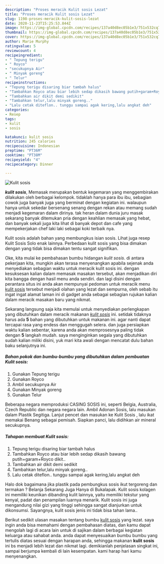 ```yaml
---
description: "Proses meracik Kulit sosis Lezat"
title: "Proses meracik Kulit sosis Lezat"
slug: 1198-proses-meracik-kulit-sosis-lezat
date: 2020-11-23T15:25:53.844Z
image: https://img-global.cpcdn.com/recipes/137a40d8ec05b1e3/751x532cq70/kulit-sosis-foto-resep-utama.jpg
thumbnail: https://img-global.cpcdn.com/recipes/137a40d8ec05b1e3/751x532cq70/kulit-sosis-foto-resep-utama.jpg
cover: https://img-global.cpcdn.com/recipes/137a40d8ec05b1e3/751x532cq70/kulit-sosis-foto-resep-utama.jpg
author: Marie Murphy
ratingvalue: 5
reviewcount: 4
recipeingredient:
- " Tepung terigu"
- " Royco"
- "secukupnya Air"
- " Minyak goreng"
- " Telur"
recipeinstructions:
- "Tepung terigu disaring biar tambah halus"
- "Tambahkan Royco atau biar lebih sedap dikasih bawang putih+garam+Royco dikit.."
- "Tambahkan air dikit demi sedikit"
- "Tambahkan telur,lalu minyak goreng.."
- "Lalu cetak diteflon.. tunggu sampai agak kering,lalu angkat deh"
categories:
- Resep
tags:
- kulit
- sosis

katakunci: kulit sosis 
nutrition: 245 calories
recipecuisine: Indonesian
preptime: "PT36M"
cooktime: "PT38M"
recipeyield: "4"
recipecategory: Dinner

---
```



![Kulit sosis](https://img-global.cpcdn.com/recipes/137a40d8ec05b1e3/751x532cq70/kulit-sosis-foto-resep-utama.jpg)

<b><i>kulit sosis</i></b>, Memasak merupakan bentuk kegemaran yang menggembirakan dilakukan oleh berbagai kelompok. tidaklah hanya para ibu ibu, sebagian cowok juga banyak juga yang berminat dengan kegiatan ini. walaupun hanya untuk sekedar bersenang senang dengan rekan atau memang sudah menjadi kegemaran dalam dirinya. tak heran dalam dunia juru masak sekarang banyak ditemukan pria dengan keahlian memasak yang hebat, dan banyak sekali juga kita lihat di banyak depot dan cafe yang mempekerjakan chef laki laki sebagai koki terbaik nya.

Kulit sosis adalah bahan yang membungkus isian sosis. Lihat juga resep Kulit Sosis Solo enak lainnya. Perbedaan kulit sosis yang bisa dimakan dengan yang tidak bisa dimakan tentu sangat signifikan.

Oke, kita mulai ke pembahasan bumbu hidangan <i>kulit sosis</i>. di antara pekerjaan kita, mungkin akan terasa menyenangkan apabila sejenak anda menyediakan sebagian waktu untuk meracik kulit sosis ini. dengan kesuksesan kalian dalam memasak masakan tersebut, akan menjadikan diri kita bangga dengan hasil menu anda sendiri. dan lagi disini dengan perantara situs ini anda akan mempunyai pedoman untuk meracik menu <u>kulit sosis</u> tersebut menjadi olahan yang lezat dan sempurna, oleh sebab itu ingat ingat alamat laman ini di gadget anda sebagai sebagian rujukan kalian dalam meracik masakan baru yang nikmat.


Sekarang langsung saja kita memulai untuk menyediakan perlengkapan yang dibutuhkan dalam meracik makanan <u><i>kulit sosis</i></u> ini. setidak tidaknya harus ada <b>5</b> bahan yang dibutuhkan untuk makanan ini. agar nanti dapat tercapai rasa yang endess dan menggugah selera. dan juga persiapkan waktu kalian sebentar, karena anda akan memprosesnya paling tidak dengan <b>5</b> langkah mudah. saya menginginkan segala yang dibutuhkan sudah kalian miliki disini, yuk mari kita awali dengan mencatat dulu bahan baku selanjutnya ini.

<!--inarticleads1-->

##### Bahan pokok dan bumbu-bumbu yang dibutuhkan dalam pembuatan Kulit sosis:

1. Gunakan  Tepung terigu
1. Gunakan  Royco
1. Ambil secukupnya Air
1. Gunakan  Minyak goreng
1. Gunakan  Telur


Beberapa negara memproduksi CASING SOSIS ini, seperti Belgia, Australia, Czech Republic dan negara negara lain. Ambil Adonan Sosis, lalu masukan dalam Plastik Segitiga. Lanjut pencet dan masukan ke Kulit Sosis , lalu ikat memakai Benang sebagai pemisah. Siapkan panci, lalu didihkan air mineral secukupnya. 

<!--inarticleads2-->

##### Tahapan membuat Kulit sosis:

1. Tepung terigu disaring biar tambah halus
1. Tambahkan Royco atau biar lebih sedap dikasih bawang putih+garam+Royco dikit..
1. Tambahkan air dikit demi sedikit
1. Tambahkan telur,lalu minyak goreng..
1. Lalu cetak diteflon.. tunggu sampai agak kering,lalu angkat deh


Halo dok bagaimana jika plastik pada pembungkus sosis ikut tergoreng dan termakan ? Belanja Sekarang Juga Hanya di Bukalapak. Kulit sosis kolagen ini memiliki keunikan dibanding kulit lainnya, yaitu memiliki tekstur yang kenyal, padat dan penampilan luarnya menarik. Kulit sosis ini juga mengandung nilai gizi yang tinggi sehingga sangat dianjurkan untuk dikonsumsi. Sayangnya, kulit sosis jenis ini tidak bisa tahan lama.. 

Berikut sedikit ulasan masakan tentang bumbu <u>kulit sosis</u> yang lezat. saya ingin anda bisa memahami dengan pembahasan diatas, dan kamu dapat mengolah lagi di acara lain untuk di sajikan dalam berbagai kegiatan keluarga atau sahabat anda. anda dapat menyesuaikan bumbu bumbu yang tertulis diatas sesuai dengan harapan anda, sehingga makanan <b>kulit sosis</b> ini bs menjadi lebih lezat dan nikmat lagi. demikianlah penjelasan singkat ini, sampai berjumpa kembali di lain kesempatan. kami harap hari kamu menyenangkan.
